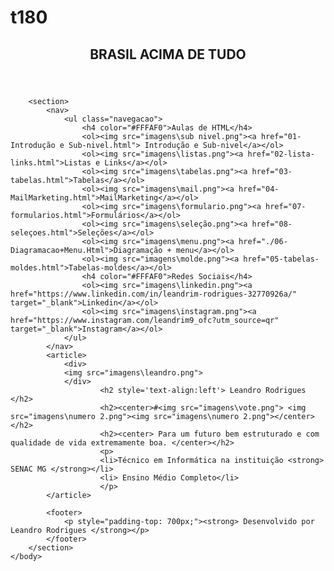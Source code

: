 # t180

<!DOCTYPE html>
<html lang="pt-br">
	<head>
		<title>HomePage</title>
		<title>HomePage</title>
		<link rel="icon" href="imagens\icon pagina.png" type="image/png">
		<meta charset="UTF-8">
		<meta name ="viewport" content="width=device-width initial-scale=1"><!-- Conceito de tabelles e css também fica com o layout mais semantico também.-->
		<link rel="stylesheet" type="text/css" href="./css/style.css">
	</head>
	<body>
		<header >
			<h2> BRASIL ACIMA DE TUDO </h2>
		</header>
	
		<section>
			<nav>
				<ul class="navegacao">
					<h4 color="#FFFAF0">Aulas de HTML</h4>
					<ol><img src="imagens\sub nivel.png"><a href="01-Introdução e Sub-nivel.html"> Introdução e Sub-nivel</a></ol>
					<ol><img src="imagens\listas.png"><a href="02-lista-links.html">Listas e Links</a></ol>
					<ol><img src="imagens\tabelas.png"><a href="03-tabelas.html">Tabelas</a></ol>
					<ol><img src="imagens\mail.png"><a href="04-MailMarketing.html">MailMarketing</a></ol>
					<ol><img src="imagens\formulario.png"><a href="07-formularios.html">Formulários</a></ol>	
					<ol><img src="imagens\seleção.png"><a href="08-seleçoes.html">Seleções</a></ol>
					<ol><img src="imagens\menu.png"><a href="./06-Diagramacao+Menu.Html">Diagramação + menu</a></ol>
					<ol><img src="imagens\molde.png"><a href="05-tabelas-moldes.html">Tabelas-moldes</a></ol>		
					<h4 color="#FFFAF0">Redes Sociais</h4>
					<ol><img src="imagens\linkedin.png"><a href="https://www.linkedin.com/in/leandrim-rodrigues-32770926a/" target="_blank">Linkedin</a></ol>
					<ol><img src="imagens\instagram.png"><a href="https://www.instagram.com/leandrim9_ofc?utm_source=qr" target="_blank">Instagram</a></ol>
				</ul>
			</nav>
			<article>
				<div>	
				<img src="imagens\leandro.png">
				</div>	
						<h2 style='text-align:left'> Leandro Rodrigues </h2>
						<h2><center>#<img src="imagens\vote.png"> <img src="imagens\numero 2.png"><img src="imagens\numero 2.png"></center></h2>
						<h2><center> Para um futuro bem estruturado e com qualidade de vida extremamente boa. </center></h2>
						<p>
						<li>Técnico em Informática na instituição <strong> SENAC MG </strong></li>
						<li> Ensino Médio Completo</li>
						</p>
			</article>

			<footer>
				<p style="padding-top: 700px;"><strong> Desenvolvido por Leandro Rodrigues </strong></p>
			</footer>
		</section>
	</body>
</html>
